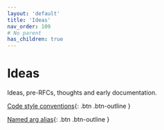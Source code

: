 ```yaml
---
layout: 'default'
title: 'Ideas'
nav_order: 109
# No parent
has_children: true
---
```


# Ideas

Ideas, pre-RFCs, thoughts and early documentation.

[Code style conventions](ideas\code-style-conventions.md){: .btn .btn-outline }
    
[Named arg alias](ideas\named-arg-alias.md){: .btn .btn-outline }
    
